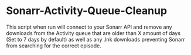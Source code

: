 # Sonarr-Activity-Queue-Cleanup
This script when run will connect to your Sonarr API and remove any downloads from the Activity queue that are older than X amount of days (Set to 7 days by default) as well as any .lnk downloads preventing Sonarr from searching for the correct episode.
